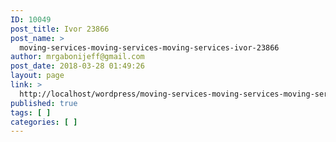```yaml
---
ID: 10049
post_title: Ivor 23866
post_name: >
  moving-services-moving-services-moving-services-ivor-23866
author: mrgabonijeff@gmail.com
post_date: 2018-03-28 01:49:26
layout: page
link: >
  http://localhost/wordpress/moving-services-moving-services-moving-services-ivor-23866/
published: true
tags: [ ]
categories: [ ]
---
```

